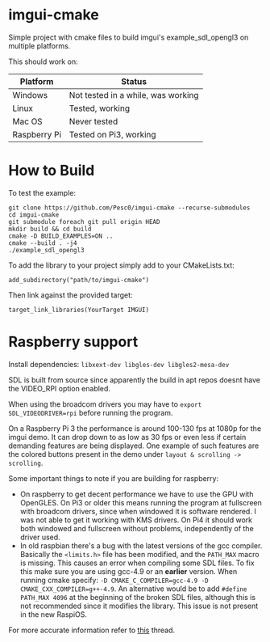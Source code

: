 # imgui-cmake

Simple project with cmake files to build imgui's example_sdl_opengl3 on multiple platforms. 

This should work on:

| Platform     | Status                              |
| ------------ | ----------------------------------- |
| Windows      | Not tested in a while, was working  |
| Linux        | Tested, working                     |
| Mac OS       | Never tested                        |
| Raspberry Pi | Tested on Pi3, working              |

# How to Build

To test the example:
```
git clone https://github.com/Pesc0/imgui-cmake --recurse-submodules
cd imgui-cmake
git submodule foreach git pull origin HEAD
mkdir build && cd build
cmake -D BUILD_EXAMPLES=ON ..
cmake --build . -j4
./example_sdl_opengl3
```

To add the library to your project simply add to your CMakeLists.txt: 

```add_subdirectory("path/to/imgui-cmake")```

Then link against the provided target: 

```target_link_libraries(YourTarget IMGUI)```

# Raspberry support

Install dependencies: ```libxext-dev libgles-dev libgles2-mesa-dev```

SDL is built from source since apparently the build in apt repos doesnt have the VIDEO_RPI option enabled. 

When using the broadcom drivers you may have to ```export SDL_VIDEODRIVER=rpi``` before running the program.

On a Raspberry Pi 3 the performance is around 100-130 fps at 1080p for the imgui demo. It can drop down to as low as 30 fps or even less if certain demanding features are being displayed. One example of such features are the colored buttons present in the demo under `layout & scrolling -> scrolling`.

Some important things to note if you are building for raspberry:

- On raspberry to get decent performance we have to use the GPU with OpenGLES. On Pi3 or older this means running the program at fullscreen with broadcom drivers, since when windowed it is software rendered. I was not able to get it working with KMS drivers. On Pi4 it should work both windowed and fullscreen without problems, independently of the driver used.
- In old raspbian there's a bug with the latest versions of the gcc compiler. Basically the `<limits.h>` file has been modified, and the `PATH_MAX` macro is missing. This causes an error when compiling some SDL files. To fix this make sure you are using gcc-4.9 or an **earlier** version. When running cmake specify: `-D CMAKE_C_COMPILER=gcc-4.9 -D CMAKE_CXX_COMPILER=g++-4.9`. An alternative would be to add `#define PATH_MAX 4096` at the beginning of the broken SDL files, although this is not recommended since it modifies the library. This issue is not present in the new RaspiOS.

For more accurate information refer to [this](https://github.com/ocornut/imgui/pull/2837) thread.
